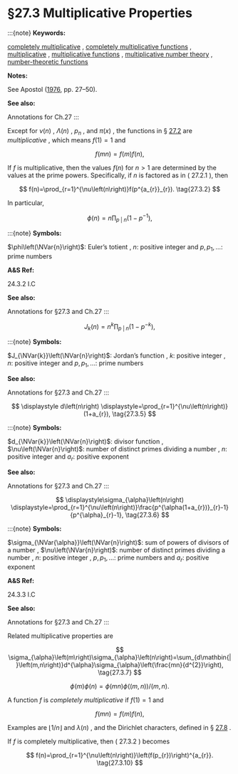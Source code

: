 # §27.3 Multiplicative Properties

:::{note}
**Keywords:**

[completely multiplicative](http://dlmf.nist.gov/search/search?q=completely%20multiplicative) , [completely multiplicative functions](http://dlmf.nist.gov/search/search?q=completely%20multiplicative%20functions) , [multiplicative](http://dlmf.nist.gov/search/search?q=multiplicative) , [multiplicative functions](http://dlmf.nist.gov/search/search?q=multiplicative%20functions) , [multiplicative number theory](http://dlmf.nist.gov/search/search?q=multiplicative%20number%20theory) , [number-theoretic functions](http://dlmf.nist.gov/search/search?q=number-theoretic%20functions)

**Notes:**

See Apostol ([1976](./bib/index.html#bib115 "Introduction to Analytic Number Theory"), pp. 27–50).

**See also:**

Annotations for Ch.27
:::

Except for $\nu\left(n\right)$ , $\Lambda\left(n\right)$ , $p_{n}$ , and $\pi\left(x\right)$ , the functions in § [27.2](./27.2.md "§27.2 Functions ‣ Multiplicative Number Theory ‣ Chapter 27 Functions of Number Theory") are *multiplicative* , which means $f(1)=1$ and


<a id="E1"></a>
$$
f(mn)=f(m)f(n), \tag{27.3.1}
$$

If $f$ is multiplicative, then the values $f(n)$ for $n>1$ are determined by the values at the prime powers. Specifically, if $n$ is factored as in ( 27.2.1 ), then


<a id="E2"></a>
$$
f(n)=\prod_{r=1}^{\nu\left(n\right)}f(p^{a_{r}}_{r}). \tag{27.3.2}
$$

In particular,

<a id="EGx1"></a>

$$
\displaystyle\phi\left(n\right) \displaystyle=n\prod_{p\mathbin{|}n}(1-p^{-1}), \tag{27.3.3}
$$

:::{note}
**Symbols:**

$\phi\left(\NVar{n}\right)$: Euler’s totient , $n$: positive integer and $p,p_{1},\ldots$: prime numbers

**A&S Ref:**

24.3.2 I.C

**See also:**

Annotations for §27.3 and Ch.27
:::

$$
\displaystyle J_{k}\left(n\right) \displaystyle=n^{k}\prod_{p\mathbin{|}n}(1-p^{-k}), \tag{27.3.4}
$$

:::{note}
**Symbols:**

$J_{\NVar{k}}\left(\NVar{n}\right)$: Jordan’s function , $k$: positive integer , $n$: positive integer and $p,p_{1},\ldots$: prime numbers

**See also:**

Annotations for §27.3 and Ch.27
:::

$$
\displaystyle d\left(n\right) \displaystyle=\prod_{r=1}^{\nu\left(n\right)}(1+a_{r}), \tag{27.3.5}
$$

:::{note}
**Symbols:**

$d_{\NVar{k}}\left(\NVar{n}\right)$: divisor function , $\nu\left(\NVar{n}\right)$: number of distinct primes dividing a number , $n$: positive integer and $a_{r}$: positive exponent

**See also:**

Annotations for §27.3 and Ch.27
:::

$$
\displaystyle\sigma_{\alpha}\left(n\right) \displaystyle=\prod_{r=1}^{\nu\left(n\right)}\frac{p^{\alpha(1+a_{r})}_{r}-1}{p^{\alpha}_{r}-1}, \tag{27.3.6}
$$

:::{note}
**Symbols:**

$\sigma_{\NVar{\alpha}}\left(\NVar{n}\right)$: sum of powers of divisors of a number , $\nu\left(\NVar{n}\right)$: number of distinct primes dividing a number , $n$: positive integer , $p,p_{1},\ldots$: prime numbers and $a_{r}$: positive exponent

**A&S Ref:**

24.3.3 I.C

**See also:**

Annotations for §27.3 and Ch.27
:::

Related multiplicative properties are


<a id="E7"></a>
$$
\sigma_{\alpha}\left(m\right)\sigma_{\alpha}\left(n\right)=\sum_{d\mathbin{|}\left(m,n\right)}d^{\alpha}\sigma_{\alpha}\left(\frac{mn}{d^{2}}\right), \tag{27.3.7}
$$


<a id="E8"></a>
$$
\phi\left(m\right)\phi\left(n\right)=\phi\left(mn\right)\phi\left(\left(m,n\right)\right)/\left(m,n\right). \tag{27.3.8}
$$

A function $f$ is *completely multiplicative* if $f(1)=1$ and


<a id="E9"></a>
$$
f(mn)=f(m)f(n), \tag{27.3.9}
$$

Examples are $\left\lfloor 1/n\right\rfloor$ and $\lambda\left(n\right)$ , and the Dirichlet characters, defined in § [27.8](./27.8.md "§27.8 Dirichlet Characters ‣ Multiplicative Number Theory ‣ Chapter 27 Functions of Number Theory") .

If $f$ is completely multiplicative, then ( 27.3.2 ) becomes


<a id="E10"></a>
$$
f(n)=\prod_{r=1}^{\nu\left(n\right)}\left(f(p_{r})\right)^{a_{r}}. \tag{27.3.10}
$$
